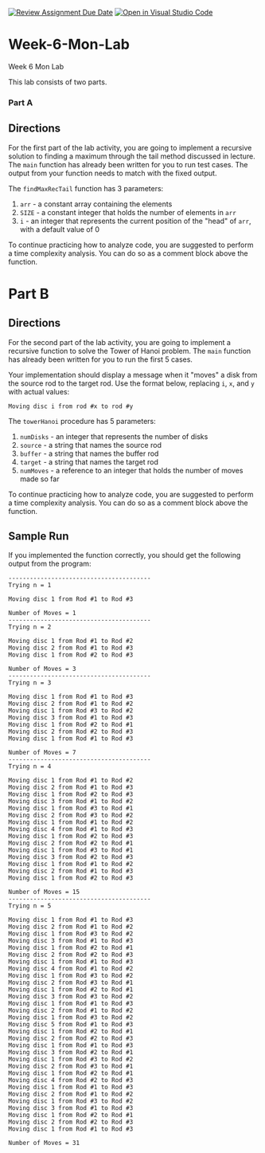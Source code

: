[![Review Assignment Due Date](https://classroom.github.com/assets/deadline-readme-button-22041afd0340ce965d47ae6ef1cefeee28c7c493a6346c4f15d667ab976d596c.svg)](https://classroom.github.com/a/3UGBYEL3)
[![Open in Visual Studio Code](https://classroom.github.com/assets/open-in-vscode-2e0aaae1b6195c2367325f4f02e2d04e9abb55f0b24a779b69b11b9e10269abc.svg)](https://classroom.github.com/online_ide?assignment_repo_id=20701947&assignment_repo_type=AssignmentRepo)
# Week-6-Mon-Lab
Week 6 Mon Lab

This lab consists of two parts.

### Part A ###

## Directions

For the first part of the lab activity, you are going to implement a recursive solution to finding a maximum through the tail method discussed in lecture. The `main` function has already been written for you to run test cases. The output from your function needs to match with the fixed output.

The `findMaxRecTail` function has 3 parameters:

1. `arr` - a constant array containing the elements
2. `SIZE` - a constant integer that holds the number of elements in `arr`
3. `i` - an integer that represents the current position of the "head" of `arr`, with a default value of 0

To continue practicing how to analyze code, you are suggested to perform a time complexity analysis. You can do so as a comment block above the function.

# Part B

## Directions

For the second part of the lab activity, you are going to implement a recursive function to solve the Tower of Hanoi problem. The `main` function has already been written for you to run the first 5 cases.

Your implementation should display a message when it "moves" a disk from the source rod to the target rod. Use the format below, replacing `i`, `x`, and `y` with actual values:
```text
Moving disc i from rod #x to rod #y
```

The `towerHanoi` procedure has 5 parameters:

1. `numDisks` - an integer that represents the number of disks
2. `source` - a string that names the source rod
3. `buffer` - a string that names the buffer rod
4. `target` - a string that names the target rod
5. `numMoves` - a reference to an integer that holds the number of moves made so far

To continue practicing how to analyze code, you are suggested to perform a time complexity analysis. You can do so as a comment block above the function.

## Sample Run

If you implemented the function correctly, you should get the following output from the program:

```text
----------------------------------------
Trying n = 1

Moving disc 1 from Rod #1 to Rod #3

Number of Moves = 1
----------------------------------------
Trying n = 2

Moving disc 1 from Rod #1 to Rod #2
Moving disc 2 from Rod #1 to Rod #3
Moving disc 1 from Rod #2 to Rod #3

Number of Moves = 3
----------------------------------------
Trying n = 3

Moving disc 1 from Rod #1 to Rod #3
Moving disc 2 from Rod #1 to Rod #2
Moving disc 1 from Rod #3 to Rod #2
Moving disc 3 from Rod #1 to Rod #3
Moving disc 1 from Rod #2 to Rod #1
Moving disc 2 from Rod #2 to Rod #3
Moving disc 1 from Rod #1 to Rod #3

Number of Moves = 7
----------------------------------------
Trying n = 4

Moving disc 1 from Rod #1 to Rod #2
Moving disc 2 from Rod #1 to Rod #3
Moving disc 1 from Rod #2 to Rod #3
Moving disc 3 from Rod #1 to Rod #2
Moving disc 1 from Rod #3 to Rod #1
Moving disc 2 from Rod #3 to Rod #2
Moving disc 1 from Rod #1 to Rod #2
Moving disc 4 from Rod #1 to Rod #3
Moving disc 1 from Rod #2 to Rod #3
Moving disc 2 from Rod #2 to Rod #1
Moving disc 1 from Rod #3 to Rod #1
Moving disc 3 from Rod #2 to Rod #3
Moving disc 1 from Rod #1 to Rod #2
Moving disc 2 from Rod #1 to Rod #3
Moving disc 1 from Rod #2 to Rod #3

Number of Moves = 15
----------------------------------------
Trying n = 5

Moving disc 1 from Rod #1 to Rod #3
Moving disc 2 from Rod #1 to Rod #2
Moving disc 1 from Rod #3 to Rod #2
Moving disc 3 from Rod #1 to Rod #3
Moving disc 1 from Rod #2 to Rod #1
Moving disc 2 from Rod #2 to Rod #3
Moving disc 1 from Rod #1 to Rod #3
Moving disc 4 from Rod #1 to Rod #2
Moving disc 1 from Rod #3 to Rod #2
Moving disc 2 from Rod #3 to Rod #1
Moving disc 1 from Rod #2 to Rod #1
Moving disc 3 from Rod #3 to Rod #2
Moving disc 1 from Rod #1 to Rod #3
Moving disc 2 from Rod #1 to Rod #2
Moving disc 1 from Rod #3 to Rod #2
Moving disc 5 from Rod #1 to Rod #3
Moving disc 1 from Rod #2 to Rod #1
Moving disc 2 from Rod #2 to Rod #3
Moving disc 1 from Rod #1 to Rod #3
Moving disc 3 from Rod #2 to Rod #1
Moving disc 1 from Rod #3 to Rod #2
Moving disc 2 from Rod #3 to Rod #1
Moving disc 1 from Rod #2 to Rod #1
Moving disc 4 from Rod #2 to Rod #3
Moving disc 1 from Rod #1 to Rod #3
Moving disc 2 from Rod #1 to Rod #2
Moving disc 1 from Rod #3 to Rod #2
Moving disc 3 from Rod #1 to Rod #3
Moving disc 1 from Rod #2 to Rod #1
Moving disc 2 from Rod #2 to Rod #3
Moving disc 1 from Rod #1 to Rod #3

Number of Moves = 31
```

